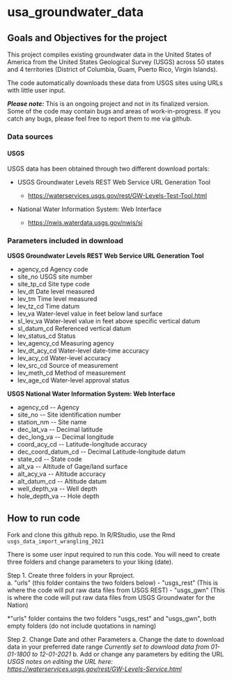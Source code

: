 # usa_groundwater_data

## Goals and Objectives for the project 

This project compiles existing groundwater data in the United States of America from the United States Geological Survey (USGS) across 50 states and 4 territories (District of Columbia, Guam, Puerto Rico, Virgin Islands). 

The code automatically downloads these data from USGS sites using URLs with little user input. 

***Please note:*** This is an ongoing project and not in its finalized version. Some of the code may contain bugs and areas of work-in-progress. If you catch any bugs, please feel free to report them to me via github. 

### Data sources 

#### USGS

USGS data has been obtained through two different download portals:

- USGS Groundwater Levels REST Web Service URL Generation Tool
  - https://waterservices.usgs.gov/rest/GW-Levels-Test-Tool.html
  
- National Water Information System: Web Interface
  - https://nwis.waterdata.usgs.gov/nwis/si
  
### Parameters included in download 

**USGS Groundwater Levels REST Web Service URL Generation Tool** 

- agency_cd     Agency code
- site_no       USGS site number
- site_tp_cd    Site type code
- lev_dt        Date level measured
- lev_tm        Time level measured
- lev_tz_cd     Time datum
- lev_va        Water-level value in feet below land surface
- sl_lev_va     Water-level value in feet above specific vertical datum
- sl_datum_cd   Referenced vertical datum
- lev_status_cd Status
- lev_agency_cd Measuring agency
- lev_dt_acy_cd Water-level date-time accuracy
- lev_acy_cd    Water-level accuracy
- lev_src_cd    Source of measurement
- lev_meth_cd   Method of measurement
- lev_age_cd    Water-level approval status 

**USGS National Water Information System: Web Interface** 

- agency_cd       -- Agency
- site_no         -- Site identification number
- station_nm      -- Site name
- dec_lat_va      -- Decimal latitude
- dec_long_va     -- Decimal longitude
- coord_acy_cd    -- Latitude-longitude accuracy
- dec_coord_datum_cd -- Decimal Latitude-longitude datum
- state_cd        -- State code
- alt_va          -- Altitude of Gage/land surface
- alt_acy_va      -- Altitude accuracy
- alt_datum_cd    -- Altitude datum
- well_depth_va   -- Well depth
- hole_depth_va   -- Hole depth

## How to run code 

Fork and clone this github repo. In R/RStudio, use the Rmd `usgs_data_import_wrangling_2021` 

There is some user input required to run this code. You will need to create three folders and change parameters to your liking (date). 

Step 1. Create three folders in your Rproject.  
  a. "urls" (this folder contains the two folders below) 
    - "usgs_rest" (This is where the code will put raw data files from USGS REST) 
    - "usgs_gwn" (This is where the code will put raw data files from USGS Groundwater for the Nation) 
    
*"urls" folder contains the two folders "usgs_rest" and "usgs_gwn", both empty folders (do not include quotations in naming) 

Step 2. Change Date and other Parameters 
  a. Change the date to download data in your preferred date range 
    *Currently set to download data from 01-01-1800 to 12-01-2021* 
  b. Add or change any parameters by editing the URL 
    *USGS notes on editing the URL here: https://waterservices.usgs.gov/rest/GW-Levels-Service.html*
